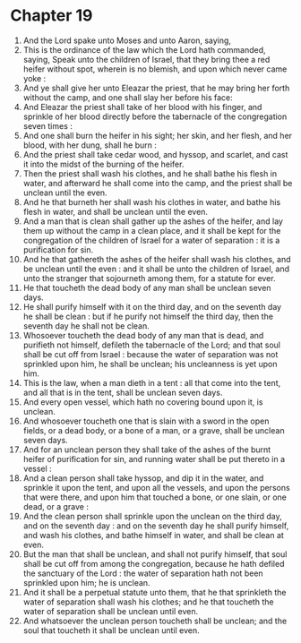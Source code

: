 # Chapter 19

1. And the Lord spake unto Moses and unto Aaron, saying,
2. This is the ordinance of the law which the Lord hath commanded, saying, Speak unto the children of Israel, that they bring thee a red heifer without spot, wherein is no blemish, and upon which never came yoke :
3. And ye shall give her unto Eleazar the priest, that he may bring her forth without the camp, and one shall slay her before his face:
4. And Eleazar the priest shall take of her blood with his finger, and sprinkle of her blood directly before the tabernacle of the congregation seven times :
5. And one shall burn the heifer in his sight; her skin, and her flesh, and her blood, with her dung, shall he burn :
6. And the priest shall take cedar wood, and hyssop, and scarlet, and cast it into the midst of the burning of the heifer.
7. Then the priest shall wash his clothes, and he shall bathe his flesh in water, and afterward he shall come into the camp, and the priest shall be unclean until the even.
8. And he that burneth her shall wash his clothes in water, and bathe his flesh in water, and shall be unclean until the even.
9. And a man that is clean shall gather up the ashes of the heifer, and lay them up without the camp in a clean place, and it shall be kept for the congregation of the children of Israel for a water of separation : it is a purification for sin.
10. And he that gathereth the ashes of the heifer shall wash his clothes, and be unclean until the even : and it shall be unto the children of Israel, and unto the stranger that sojourneth among them, for a statute for ever.
11. He that toucheth the dead body of any man shall be unclean seven days.
12. He shall purify himself with it on the third day, and on the seventh day he shall be clean : but if he purify not himself the third day, then the seventh day he shall not be clean.
13. Whosoever toucheth the dead body of any man that is dead, and purifieth not himself, defileth the tabernacle of the Lord; and that soul shall be cut off from Israel : because the water of separation was not sprinkled upon him, he shall be unclean; his uncleanness is yet upon him.
14. This is the law, when a man dieth in a tent : all that come into the tent, and all that is in the tent, shall be unclean seven days.
15. And every open vessel, which hath no covering bound upon it, is unclean.
16. And whosoever toucheth one that is slain with a sword in the open fields, or a dead body, or a bone of a man, or a grave, shall be unclean seven days.
17. And for an unclean person they shall take of the ashes of the burnt heifer of purification for sin, and running water shall be put thereto in a vessel :
18. And a clean person shall take hyssop, and dip it in the water, and sprinkle it upon the tent, and upon all the vessels, and upon the persons that were there, and upon him that touched a bone, or one slain, or one dead, or a grave :
19. And the clean person shall sprinkle upon the unclean on the third day, and on the seventh day : and on the seventh day he shall purify himself, and wash his clothes, and bathe himself in water, and shall be clean at even.
20. But the man that shall be unclean, and shall not purify himself, that soul shall be cut off from among the congregation, because he hath defiled the sanctuary of the Lord : the water of separation hath not been sprinkled upon him; he is unclean.
21. And it shall be a perpetual statute unto them, that he that sprinkleth the water of separation shall wash his clothes; and he that toucheth the water of separation shall be unclean until even.
22. And whatsoever the unclean person toucheth shall be unclean; and the soul that toucheth it shall be unclean until even.

